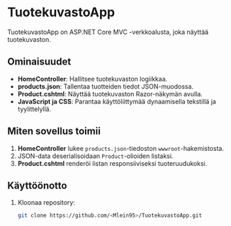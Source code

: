 # TuotekuvastoApp

TuotekuvastoApp on ASP.NET Core MVC -verkkoalusta, joka näyttää tuotekuvaston.

## Ominaisuudet
- **HomeController**: Hallitsee tuotekuvaston logiikkaa.
- **products.json**: Tallentaa tuotteiden tiedot JSON-muodossa.
- **Product.cshtml**: Näyttää tuotekuvaston Razor-näkymän avulla.
- **JavaScript ja CSS**: Parantaa käyttöliittymää dynaamisella tekstillä ja tyylittelyllä.

## Miten sovellus toimii
1. **HomeController** lukee `products.json`-tiedoston `wwwroot`-hakemistosta.
2. JSON-data deserialisoidaan `Product`-olioiden listaksi.
3. **Product.cshtml** renderöi listan responsiiviseksi tuoteruudukoksi.

## Käyttöönotto
1. Kloonaa repository:
   ```bash
   git clone https://github.com/<Mlein95>/TuotekuvastoApp.git
